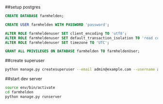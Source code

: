##setup postgres

```sql
CREATE DATABASE farmhelden;

CREATE USER farmhelden WITH PASSWORD 'password';

ALTER ROLE farmheldenuser SET client_encoding TO 'utf8';
ALTER ROLE farmheldenuser SET default_transaction_isolation TO 'read committed';
ALTER ROLE farmheldenuser SET timezone TO 'UTC';

GRANT ALL PRIVILEGES ON DATABASE farmhelden TO farmheldenUser;
``` 

##create superuser
```bash
python manage.py createsuperuser --email admin@example.com --username admin
``` 

##start dev server

```bash
source env/bin/activate
cd farmhelden
python manage.py runserver
``` 
